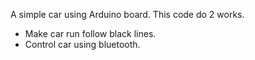 A simple car using Arduino board. This code do 2 works. 
- Make car run follow black lines.
- Control car using bluetooth.